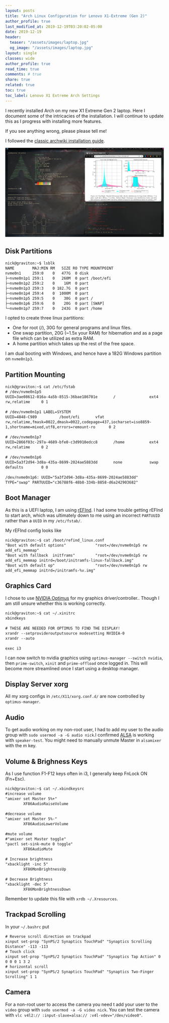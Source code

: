 ```yaml
---
layout: posts
title: "Arch Linux Configuration for Lenovo X1-Extreme (Gen 2)"
author_profile: true
last_modified_at: 2019-12-19T03:20:02-05:00
date: 2019-12-19
header:
  teaser: "/assets/images/laptop.jpg"
  og_image: "/assets/images/laptop.jpg"
layout: single
classes: wide
author_profile: true
read_time: true
comments: # true
share: true
related: true
toc: true
toc_label: Lenovo X1 Extreme Arch Settings
---
```

I recently installed Arch on my new X1 Extreme Gen 2 laptop. Here I document some of the intricacies of the installation. I will continue to update this as I progress with installing more features.

If you see anything wrong, please please tell me!

I followed the [classic archwiki installation guide](https://wiki.archlinux.org/index.php/installation_guide).

![desktop](/assets/images/laptop_desktop.png)

## Disk Partitions
~~~shell
nick@graviton:~$ lsblk
NAME        MAJ:MIN RM   SIZE RO TYPE MOUNTPOINT
nvme0n1     259:0    0   477G  0 disk
├─nvme0n1p1 259:1    0   260M  0 part /boot/efi
├─nvme0n1p2 259:2    0    16M  0 part
├─nvme0n1p3 259:3    0 182.7G  0 part
├─nvme0n1p4 259:4    0  1000M  0 part
├─nvme0n1p5 259:5    0    30G  0 part /
├─nvme0n1p6 259:6    0    20G  0 part [SWAP]
└─nvme0n1p7 259:7    0   243G  0 part /home
~~~

I opted to create three linux partitions: 
* One for root (/), 30G for general programs and linux files.
* One swap partition, 20G (~1.5x your RAM) for hibernation and as a page file which can be utilized as extra RAM.
* A home partition which takes up the rest of the free space.

I am dual booting with Windows, and hence have a 182G Windows partition on `nvme0n1p3`.

## Partition Mounting
~~~shell
nick@graviton:~$ cat /etc/fstab
# /dev/nvme0n1p5
UUID=3ae08612-016a-4a5b-8515-36bae186701e       /               ext4            rw,relatime     0 1

# /dev/nvme0n1p1 LABEL=SYSTEM
UUID=4848-C989          /boot/efi       vfat            rw,relatime,fmask=0022,dmask=0022,codepage=437,iocharset=iso8859-1,shortname=mixed,utf8,errors=remount-ro      0 2

# /dev/nvme0n1p7
UUID=2866f03c-297a-4689-bfe0-c3d9910edcc8       /home           ext4            rw,relatime     0 2

# /dev/nvme0n1p6
UUID=5a3f2d94-3d8a-435a-8699-2024ae5883dd       none            swap            defaults        0 0

/dev/nvme0n1p6: UUID="5a3f2d94-3d8a-435a-8699-2024ae5883dd" TYPE="swap" PARTUUID="c36788f6-48b8-334b-8858-d6a242903682"
~~~

## Boot Manager
As this is a UEFI laptop, I am using [rEFInd](https://wiki.archlinux.org/index.php/REFInd). I had some trouble getting rEFInd to start arch, which was ultimately down to me using an incorrect `PARTUUID` rather than a `UUID` in my `/etc/fstab/`.

My rEFInd config looks like
~~~shell
nick@graviton:~$ cat /boot/refind_linux.conf
"Boot with default options"             "root=/dev/nvme0n1p5 rw add_efi_memmap"
"Boot with fallback  initframs"         "root=/dev/nvme0n1p5 rw add_efi_memmap initrd=/boot/initramfs-linux-fallback.img"
"Boot with default op"                  "root=/dev/nvme0n1p5 rw add_efi_memmap initrd=/initramfs-%v.img"
~~~

## Graphics Card
I chose to use [NVIDIA Optimus](https://wiki.archlinux.org/index.php/NVIDIA_Optimus) for my graphics driver/controller.. Though I am still unsure whether this is working correctly.

~~~shell
nick@graviton:~$ cat ~/.xinitrc
xbindkeys

# THESE ARE NEEDED FOR OPTIMUS TO FIND THE DISPLAY!
xrandr --setprovideroutputsource modesetting NVIDIA-0
xrandr --auto

exec i3
~~~

I can now switch to nvidia graphics using `optimus-manager --switch nvidia`, then `prime-switch`, `xinit` and `prime-offload` once logged in. This will become more streamlined once I start using a desktop manager.


## Display Server xorg
All my xorg configs in `/etc/X11/xorg.conf.d/` are now controlled by `optimus-manager`.

## Audio
To get audio working on my non-root user, I had to add my user to the audio group with `sudo usermod -a -G audio nick`.I confirmed [ALSA](https://en.wikipedia.org/wiki/Alsamixer) is working with `speaker-test`. You might need to manually unmute Master in `alsamixer` with the m key.

## Volume & Brighness Keys
As I use function F1-F12 keys often in i3, I generally keep FnLock ON (Fn+Esc).
~~~shell
nick@graviton:~$ cat ~/.xbindkeysrc
#increase volume
"amixer set Master 5%+"
        XF86AudioRaiseVolume

#decrease volume
"amixer set Master 5%-"
        XF86AudioLowerVolume

#mute volume
#"amixer set Master toggle"
"pactl set-sink-mute 0 toggle"
        XF86AudioMute

# Increase brightness
"xbacklight -inc 5"
        XF86MonBrightnessUp

# Decrease Brightness
"xbacklight -dec 5"
        XF86MonBrightnessDown
~~~
Remember to update this file with `xrdb ~/.Xresources`.

## Trackpad Scrolling
In your `~/.bashrc` put
~~~shell
# Reverse scroll direction on trackpad
xinput set-prop "SynPS/2 Synaptics TouchPad" "Synaptics Scrolling Distance" -113 -113
# Touch click
xinput set-prop "SynPS/2 Synaptics TouchPad" "Synaptics Tap Action" 0 0 0 0 1 3 2
# horizontal scroll
xinput set-prop "SynPS/2 Synaptics TouchPad" "Synaptics Two-Finger Scrolling" 1 1
~~~

## Camera
For a non-root user to access the camera you need t add your user to the `video` group with `sudo usermod -a -G video nick`. You can test the camera with `vlc v4l2:// :input-slave=alsa:// :v4l-vdev="/dev/video0"`.
